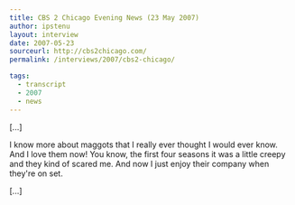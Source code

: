 ```yaml
---
title: CBS 2 Chicago Evening News (23 May 2007)
author: ipstenu
layout: interview
date: 2007-05-23
sourceurl: http://cbs2chicago.com/
permalink: /interviews/2007/cbs2-chicago/

tags:
  - transcript
  - 2007
  - news
---
```


[...]

I know more about maggots that I really ever thought I would ever know. And I love them now! You know, the first four seasons it was a little creepy and they kind of scared me. And now I just enjoy their company when they're on set.

[...]
